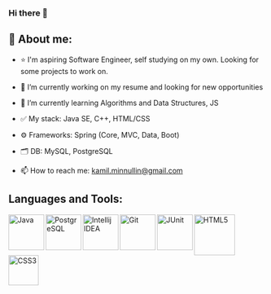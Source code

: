 ### Hi there 👋

## 🚀 About me:

- ⭐️ I'm aspiring Software Engineer, self studying on my own. Looking for some projects to work on.

- 🔭 I’m currently working on my resume and looking for new opportunities
- 🌱 I’m currently learning Algorithms and Data Structures, JS
- ✅ My stack: Java SE, C++, HTML/CSS
- ⚙️ Frameworks: Spring (Core, MVC, Data, Boot)
- 🗂 DB: MySQL, PostgreSQL
- 📫 How to reach me: kamil.minnullin@gmail.com

## Languages and Tools: 

<img align="left" alt="Java" width="70px" src="https://user-images.githubusercontent.com/26686734/131530859-610d3c93-4100-48ef-99f5-9ebc420e8c09.png" />
<img align="left" alt="PostgreSQL" width="70px" src="https://user-images.githubusercontent.com/26686734/131530830-f0fbb99b-93ec-4769-9a4d-7ee756a28dd6.png" /> 
<img align="left" alt="Intellij IDEA" width="70px" src="https://user-images.githubusercontent.com/26686734/131532872-a4c320c4-ef2f-451f-acf5-fbd6ab638e20.png"/>
<img align="left" alt="Git" width="70px" src="https://user-images.githubusercontent.com/26686734/131533489-0d8b692a-f3fb-4c0b-a984-83b6660f4def.png"/>
<img align="left" alt="JUnit" width="70px" src="https://junit.org/junit5/assets/img/junit5-logo.png"/>
<img align="left" alt="HTML5" width="80px" src="https://upload.wikimedia.org/wikipedia/commons/6/61/HTML5_logo_and_wordmark.svg"/>
<img align="left" alt="CSS3" width="59px" src="https://upload.wikimedia.org/wikipedia/commons/d/d5/CSS3_logo_and_wordmark.svg"/>



